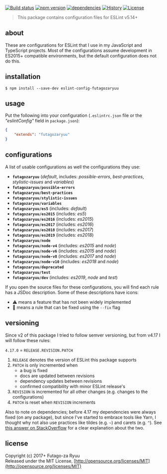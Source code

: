 [![Build status](https://api.travis-ci.org/futagoza/eslint-config-futagozaryuu.svg?branch=master)](https://travis-ci.org/futagoza/eslint-config-futagozaryuu)
[![npm version](https://img.shields.io/npm/v/eslint-config-futagozaryuu.svg)](https://www.npmjs.com/package/eslint-config-futagozaryuu)
[![dependencies](https://img.shields.io/david/futagoza/eslint-config-futagozaryuu.svg)](https://david-dm.org/futagoza/eslint-config-futagozaryuu)
[![History](https://img.shields.io/badge/history-CHANGELOG.md-orange.svg)](https://github.com/futagoza/eslint-config-futagozaryuu/blob/master/CHANGELOG.md)
[![License](https://img.shields.io/badge/license-mit-blue.svg)](https://opensource.org/licenses/MIT)

> This package contains configuration files for ESLint v5.14+

## about

These are configurations for ESLint that I use in my JavaScript and TypeScript projects. Most of the configurations assume development in ES2015+ compatible environments, but the default configuration does not do this.

## installation

```console
$ npm install --save-dev eslint-config-futagozaryuu
```

## usage

Put the following into your configuration (`.eslintrc.json` file or the _"eslintConfig"_ field in `package.json`):

```json
{
    "extends": "futagozaryuu"
}
```

## configurations

A list of usable configurations as well the configurations they use:

- __`futagozaryuu`__ (_default_, includes: _possible-errors_, _best-practices_, _stylistic-issues_ and _variables_)
- __`futagozaryuu/possible-errors`__
- __`futagozaryuu/best-practices`__
- __`futagozaryuu/stylistic-issues`__
- __`futagozaryuu/variables`__
- __`futagozaryuu/es5`__ (includes: _default_)
- __`futagozaryuu/es2015`__ (includes: _es5_)
- __`futagozaryuu/es2016`__ (includes: _es2015_)
- __`futagozaryuu/es2017`__ (includes: _es2016_)
- __`futagozaryuu/es2018`__ (includes: _es2017_)
- __`futagozaryuu/es2019`__ (includes: _es2018_)
- __`futagozaryuu/node`__
- __`futagozaryuu/node-v4`__ (includes: _es2015_ and _node_)
- __`futagozaryuu/node-v6`__ (includes: _es2015_ and _node_)
- __`futagozaryuu/node-v8`__ (includes: _es2017_ and _node_)
- __`futagozaryuu/node-v10`__ (includes: _es2018_ and _node_)
- __`futagozaryuu/deprecated`__
- __`futagozaryuu/test`__
- __`futagozaryuu/dev`__ (includes: _es2019_, _node_ and _test_)

If you open the source files for these configurations, you will find each rule has a JSDoc description. Some of these descriptions have icons:

- ⚠️ means a feature that has not been widely implemented
- 📝 means a rule that can be fixed using the `--fix` flag

## versioning

Since v2 of this package I tried to follow semver versioning, but from v4.17 I will follow these rules:

`4.17.0` = `RELEASE.REVISION.PATCH`

1. `RELEASE` denotes the version of ESLint this package supports
2. `PATCH` is only incremented when
    - a bug is fixed
    - docs are updated between revisions
    - dependency updates between revisions
    - confirmed compatibility with minor ESLint release's
3. `REVISION` is incremented for all other changes (e.g. changes to the configurations)
4. `PATCH` is reset when `REVISION` increments

Also to note on dependencies; before 4.17 my dependencies were always fixed (on any package), but since I've started to embrace tools like Yarn, I thought why not also use practices like tildes (e.g. `~`) and carets (e.g. `^`). See [this answer on StackOverflow](https://stackoverflow.com/a/22345808/1518408) for a clear explanation about the two.

## license

Copyright (c) 2017+ Futago-za Ryuu<br>
Released under the MIT License, [http://opensource.org/licenses/MIT](http://opensource.org/licenses/MIT)
